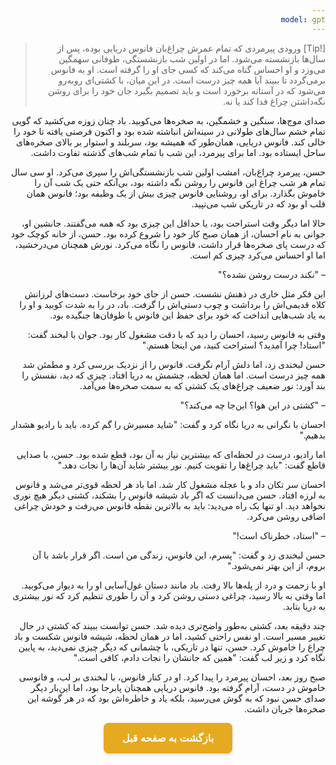 ```yaml
---
model: gpt
---
```


> [!Tip] ورودی
> پیرمردی که تمام عمرش چراغ‌بان فانوس دریایی بوده، پس از سال‌ها بازنشسته می‌شود. اما در اولین شب بازنشستگی، طوفانی سهمگین می‌وزد و او احساس گناه می‌کند که کسی جای او را گرفته است. او به فانوس برمی‌گردد تا ببیند آیا همه چیز درست است. در این میان، با کشتی‌ای روبه‌رو می‌شود که در آستانه برخورد است و باید تصمیم بگیرد جان خود را برای روشن نگه‌داشتن چراغ فدا کند یا نه.

صدای موج‌ها، سنگین و خشمگین، به صخره‌ها می‌کوبید. باد چنان زوزه می‌کشید که گویی تمام خشم سال‌های طولانی در سینه‌اش انباشته شده بود و اکنون فرصتی یافته تا خود را خالی کند. فانوس دریایی، همان‌طور که همیشه بود، سربلند و استوار بر بالای صخره‌های ساحل ایستاده بود. اما برای پیرمرد، این شب با تمام شب‌های گذشته تفاوت داشت.

حسن، پیرمرد چراغ‌بان، امشب اولین شب بازنشستگی‌اش را سپری می‌کرد. او سی سال تمام هر شب چراغ این فانوس را روشن نگه داشته بود، بی‌آنکه حتی یک شب آن را خاموش بگذارد. برای او، روشنایی فانوس چیزی بیش از یک وظیفه بود؛ فانوس همان قلب او بود که در تاریکی شب می‌تپید.

حالا اما دیگر وقت استراحت بود، یا حداقل این چیزی بود که همه می‌گفتند. جانشین او، جوانی به نام احسان، از همان صبح کار خود را شروع کرده بود. حسن، از خانه کوچک خود که درست پای صخره‌ها قرار داشت، فانوس را نگاه می‌کرد. نورش همچنان می‌درخشید، اما او احساس می‌کرد چیزی کم است.

– "نکند درست روشن نشده؟"

این فکر مثل خاری در ذهنش نشست. حسن از جای خود برخاست. دست‌های لرزانش کلاه قدیمی‌اش را برداشت و چوب دستی‌اش را گرفت. باد، در را به شدت کوبید و او را به یاد شب‌هایی انداخت که خود برای حفظ این فانوس با طوفان‌ها جنگیده بود.

وقتی به فانوس رسید، احسان را دید که با دقت مشغول کار بود. جوان با لبخند گفت: "استاد! چرا آمدید؟ استراحت کنید، من اینجا هستم."

حسن لبخندی زد، اما دلش آرام نگرفت. فانوس را از نزدیک بررسی کرد و مطمئن شد همه چیز درست است. اما همان لحظه، چشمش به دریا افتاد. چیزی که دید، نفسش را بند آورد: نور ضعیف چراغ‌های یک کشتی که به سمت صخره‌ها می‌آمد.

– "کشتی در این هوا؟ این‌جا چه می‌کند؟"

احسان با نگرانی به دریا نگاه کرد و گفت: "شاید مسیرش را گم کرده. باید با رادیو هشدار بدهیم."

اما رادیو، درست در لحظه‌ای که بیشترین نیاز به آن بود، قطع شده بود. حسن، با صدایی قاطع گفت: "باید چراغ‌ها را تقویت کنیم. نور بیشتر شاید آن‌ها را نجات دهد."

احسان سر تکان داد و با عجله مشغول کار شد. اما باد هر لحظه قوی‌تر می‌شد و فانوس به لرزه افتاد. حسن می‌دانست که اگر باد شیشه فانوس را بشکند، کشتی دیگر هیچ نوری نخواهد دید. او تنها یک راه می‌دید: باید به بالاترین نقطه فانوس می‌رفت و خودش چراغی اضافی روشن می‌کرد.

– "استاد، خطرناک است!"

حسن لبخندی زد و گفت: "پسرم، این فانوس، زندگی من است. اگر قرار باشد با آن بروم، از این بهتر نمی‌شود."

او با زحمت و درد از پله‌ها بالا رفت. باد مانند دستان غول‌آسایی او را به دیوار می‌کوبید. اما وقتی به بالا رسید، چراغی دستی روشن کرد و آن را طوری تنظیم کرد که نور بیشتری به دریا بتابد.

چند دقیقه بعد، کشتی به‌طور واضح‌تری دیده شد. حسن توانست ببیند که کشتی در حال تغییر مسیر است. او نفس راحتی کشید، اما در همان لحظه، شیشه فانوس شکست و باد چراغ را خاموش کرد. حسن، تنها در تاریکی، با چشمانی که دیگر چیزی نمی‌دید، به پایین نگاه کرد و زیر لب گفت: "همین که جانشان را نجات دادم، کافی است."

صبح روز بعد، احسان پیرمرد را پیدا کرد. او در کنار فانوس، با لبخندی بر لب، و فانوسی خاموش در دست، آرام گرفته بود. فانوس دریایی همچنان پابرجا بود، اما این‌بار دیگر صدای حسن نبود که به گوش می‌رسید، بلکه یاد و خاطره‌اش بود که در هر گوشه این صخره‌ها جریان داشت.

<html dir="rtl" lang="fa"><head> <meta charset="UTF-8"> <style> .back-button { display: inline-block; padding: 15px 30px; background-color: rgb(229, 170, 31); color: white; text-decoration: none; border-radius: 8px; font-family: 'Vazirmatn', Tahoma, Geneva, Verdana, sans-serif; font-weight: bold; font-size: 16px; border: none; cursor: pointer; transition: background-color 0.3s ease; box-shadow: 0 2px 5px rgba(0,0,0,0.1); } .back-button:hover { background-color: rgb(205, 150, 25); box-shadow: 0 3px 8px rgba(0,0,0,0.2); } .button-container { display: flex; justify-content: center; align-items: center;} </style></head><body> <div class="button-container"> <button class="back-button" onclick="window.history.back()" aria-label="بازگشت به صفحه قبل"> بازگشت به صفحه قبل </button> </div></body></html>
